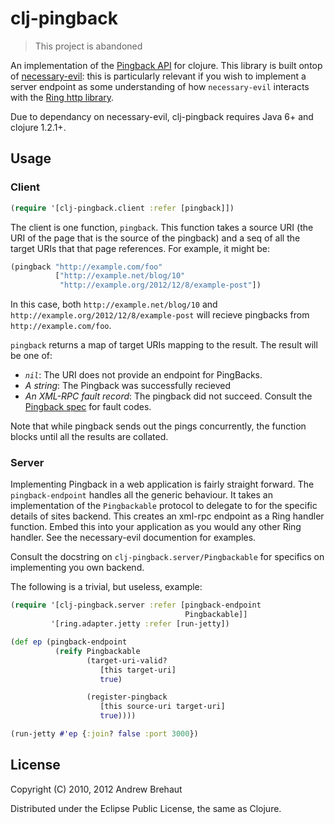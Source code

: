 
# clj-pingback

> This project is abandoned

An implementation of the [Pingback API](http://www.hixie.ch/specs/pingback/pingback-1.0) for clojure. This library is built ontop of [necessary-evil](https://github.com/brehaut/necessary-evil): this is particularly relevant if you wish to implement a server endpoint as some understanding of how `necessary-evil` interacts with the [Ring http library](https://github.com/ring-clojure/ring).

Due to dependancy on necessary-evil, clj-pingback requires Java 6+ and clojure 1.2.1+.

## Usage

### Client

```clojure
(require '[clj-pingback.client :refer [pingback]])
```

The client is one function, `pingback`. This function takes a source URI 
(the URI of the page that is the source of the pingback) and a seq of all 
the target URIs that that page references. For example, it might be:

```clojure
(pingback "http://example.com/foo" 
          ["http://example.net/blog/10"
           "http://example.org/2012/12/8/example-post"])
```

In this case, both `http://example.net/blog/10` and `http://example.org/2012/12/8/example-post` will recieve pingbacks from `http://example.com/foo`.

`pingback` returns a map of target URIs mapping to the result. The result will be one of:

 * *`nil`*: The URI does not provide an endpoint for PingBacks.
 * *A string*: The Pingback was successfully recieved
 * *An XML-RPC fault record*: The pingback did not succeed. Consult the [Pingback spec](http://www.hixie.ch/specs/pingback/pingback-1.0#TOC3) for fault codes.

Note that while pingback sends out the pings concurrently, the function blocks until all the results are collated. 

### Server

Implementing Pingback in a web application is fairly straight forward. The `pingback-endpoint` handles all the generic behaviour. It takes an implementation of the `Pingbackable` protocol to delegate to for the specific details of sites backend. This creates an xml-rpc endpoint as a Ring handler function. Embed this into your application as you would any other Ring handler. See the necessary-evil documention for examples. 

Consult the docstring on `clj-pingback.server/Pingbackable` for specifics on implementing 
you own backend.

The following is a trivial, but useless, example:

```clojure
(require '[clj-pingback.server :refer [pingback-endpoint
                                       Pingbackable]]
         '[ring.adapter.jetty :refer [run-jetty])

(def ep (pingback-endpoint 
          (reify Pingbackable
                 (target-uri-valid? 
                    [this target-uri] 
                    true)

                 (register-pingback 
                    [this source-uri target-uri]
                    true))))

(run-jetty #'ep {:join? false :port 3000})
```

## License

Copyright (C) 2010, 2012 Andrew Brehaut

Distributed under the Eclipse Public License, the same as Clojure.
